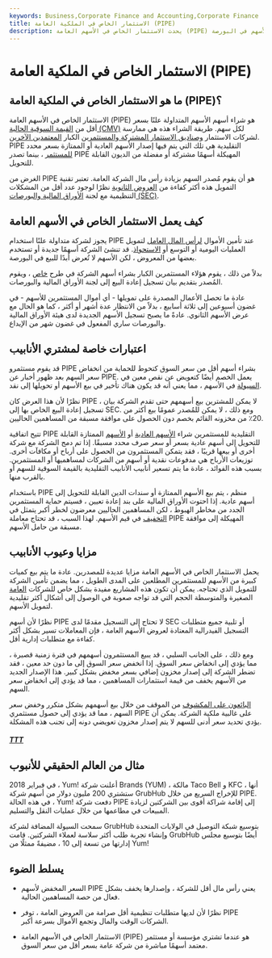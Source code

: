 ```yaml
---
keywords: Business,Corporate Finance and Accounting,Corporate Finance
title: الاستثمار الخاص في الملكية العامة (PIPE)
description: يحدث الاستثمار الخاص في الأسهم العامة (PIPE) عندما يقوم نوع مؤسسي أو أي نوع آخر من المستثمرين المعتمدين بشراء الأسهم مباشرة من شركة عامة بسعر أقل من سعر السوق ، بدلاً من شراء الأسهم في البورصة.
---
```


# الاستثمار الخاص في الملكية العامة (PIPE)
## ما هو الاستثمار الخاص في الملكية العامة (PIPE)؟

الاستثمار الخاص في الأسهم العامة (PIPE) هو شراء أسهم الأسهم المتداولة علنًا بسعر أقل من [القيمة السوقية الحالية (CMV)](/cmv) لكل سهم. طريقة الشراء هذه هي ممارسة لشركات الاستثمار [وصناديق الاستثمار المشتركة والمستثمرين](/mutualfund) الكبار [المعتمدين الآخرين](/accreditedinvestor). PIPE التقليدية هي تلك التي يتم فيها إصدار الأسهم العادية أو الممتازة بسعر محدد [للمستثمر](/investor) ، بينما تصدر PIPE المهيكلة أسهمًا مشتركة أو مفضلة من الديون القابلة للتحويل.

الغرض من PIPE هو أن يقوم مُصدر السهم بزيادة رأس مال الشركة العامة. تعتبر تقنية التمويل هذه أكثر كفاءة من [العروض الثانوية](/secondaryoffering) نظرًا لوجود عدد أقل من المشكلات التنظيمية مع لجنة [الأوراق المالية والبورصات (SEC)](/sec).

## كيف يعمل الاستثمار الخاص في الأسهم العامة

يجوز لشركة متداولة علنًا استخدام PIPE عند تأمين الأموال [لرأس المال العامل](/workingcapital) لتمويل العمليات اليومية أو التوسع أو [الاستحواذ](/acquisition). قد تنشئ الشركة أسهمًا جديدة أو تستخدم بعضها من المعروض ، لكن الأسهم لا تُعرض أبدًا للبيع في البورصة.

بدلاً من ذلك ، يقوم هؤلاء المستثمرين الكبار بشراء أسهم الشركة في طرح [خاص](/privateplacement) ، ويقوم المُصدر بتقديم بيان تسجيل إعادة البيع إلى لجنة الأوراق المالية والبورصات.

عادة ما تحصل الأعمال المصدرة على تمويلها - أي أموال المستثمرين للأسهم - في غضون أسبوعين إلى ثلاثة أسابيع ، بدلاً من الانتظار عدة أشهر أو أكثر ، كما هو الحال مع عرض الأسهم الثانوي. عادةً ما يصبح تسجيل الأسهم الجديدة لدى هيئة الأوراق المالية والبورصات ساري المفعول في غضون شهر من الإيداع.

## اعتبارات خاصة لمشتري الأنابيب

قد يقوم مستثمرو PIPE بشراء أسهم أقل من سعر السوق كتحوط للحماية من انخفاض سعر السهم بعد ظهور أخبار عن PIPE. يعمل الخصم أيضًا كتعويض عن نقص معين في [السيولة](/liquidity) في الأسهم ، مما يعني أنه قد يكون هناك تأخير في بيع الأسهم أو تحويلها إلى نقد.

نظرًا لأن هذا العرض كان PIPE ، لا يمكن للمشترين بيع أسهمهم حتى تقدم الشركة بيان تسجيل إعادة البيع الخاص بها إلى SEC. ومع ذلك ، لا يمكن للمُصدر عمومًا بيع أكثر من 20٪ من مخزونه القائم بخصم دون الحصول على موافقة مسبقة من المساهمين الحاليين.

تتيح اتفاقية PIPE التقليدية للمستثمرين شراء [الأسهم العادية](/commonstock) أو [الأسهم](/preferredstock) الممتازة القابلة للتحويل إلى أسهم عادية بسعر أو سعر صرف محدد مسبقًا. إذا تم دمج الشركة مع شركة أخرى أو بيعها قريبًا ، فقد يتمكن المستثمرون من الحصول على أرباح أو مكافآت أخرى. توزيعات الأرباح هي مدفوعات نقدية أو أسهم من الشركات لمساهميها أو المستثمرين. بسبب هذه الفوائد ، عادة ما يتم تسعير أنابيب الأنابيب التقليدية بالقيمة السوقية للسهم أو بالقرب منها.

باستخدام PIPE منظم ، يتم بيع الأسهم الممتازة أو سندات الدين القابلة للتحويل إلى أسهم عادية. إذا احتوت الأوراق المالية على بند إعادة تعيين ، فسيتم حماية المستثمرين الجدد من مخاطر الهبوط ، لكن المساهمين الحاليين معرضون لخطر أكبر يتمثل في [التخفيف](/dilution) في قيم الأسهم. لهذا السبب ، قد تحتاج معاملة PIPE المهيكلة إلى موافقة مسبقة من حامل الأسهم.

## مزايا وعيوب الأنابيب

يحمل الاستثمار الخاص في الأسهم العامة مزايا عديدة للمصدرين. عادة ما يتم بيع كميات كبيرة من الأسهم للمستثمرين المطلعين على المدى الطويل ، مما يضمن تأمين الشركة للتمويل الذي تحتاجه. يمكن أن تكون هذه المشاريع مفيدة بشكل خاص للشركات [العامة](/publiccompany) الصغيرة والمتوسطة الحجم التي قد تواجه صعوبة في الوصول إلى أشكال أكثر تقليدية لتمويل الأسهم.

نظرًا لأن أسهم PIPE لا تحتاج إلى التسجيل مقدمًا لدى SEC أو تلبية جميع متطلبات التسجيل الفيدرالية المعتادة لعروض الأسهم العامة ، فإن المعاملات تسير بشكل أكثر كفاءة مع متطلبات إدارية أقل.

ومع ذلك ، على الجانب السلبي ، قد يبيع المستثمرون أسهمهم في فترة زمنية قصيرة ، مما يؤدي إلى انخفاض سعر السوق. إذا انخفض سعر السوق إلى ما دون حد معين ، فقد تضطر الشركة إلى إصدار مخزون إضافي بسعر مخفض بشكل كبير. هذا الإصدار الجديد من الأسهم يخفف من قيمة استثمارات المساهمين ، مما قد يؤدي إلى انخفاض سعر السهم.

[البائعون على المكشوف](/shortselling) من الموقف من خلال بيع أسهمهم بشكل متكرر وخفض سعر السهم ، مما قد يؤدي إلى حصول مستثمري PIPE على غالبية ملكية الشركة. يمكن أن يؤدي تحديد سعر أدنى للسهم لا يتم إصدار مخزون تعويضي دونه إلى تجنب هذه المشكلة.

<h5> <a href=""> TTT </a> </h5>

## مثال من العالم الحقيقي للأنبوب

في فبراير 2018 ، Yum! أعلنت شركة Brands (YUM) ، مالكة Taco Bell و KFC ، أنها ستشتري 200 مليون دولار من أسهم شركة GrubHub للإخراج السريع من خلال PIPE. في هذه الحالة ، Yum! دفعت شركة PIPE إلى إقامة شراكة أقوى بين الشركتين لزيادة المبيعات في مطاعمها من خلال عمليات النقل والتسليم.

سمحت السيولة المضافة لشركة GrubHub بتوسيع شبكة التوصيل في الولايات المتحدة وإنشاء تجربة طلب أكثر سلاسة لعملاء الشركتين. قامت GrubHub أيضًا بتوسيع مجلس إدارتها من تسعة إلى 10 ، مضيفةً ممثلًا من Yum!

## يسلط الضوء

- السعر المخفض لأسهم PIPE يعني رأس مال أقل للشركة ، وإصدارها يخفف بشكل فعال من حصة المساهمين الحالية.

- نظرًا لأن لديها متطلبات تنظيمية أقل صرامة من العروض العامة ، توفر PIPE الشركات الوقت والمال وتجمع الأموال بسرعة أكبر.

- الاستثمار الخاص في الأسهم العامة (PIPE) هو عندما تشتري مؤسسة أو مستثمر معتمد أسهمًا مباشرة من شركة عامة بسعر أقل من سعر السوق.

